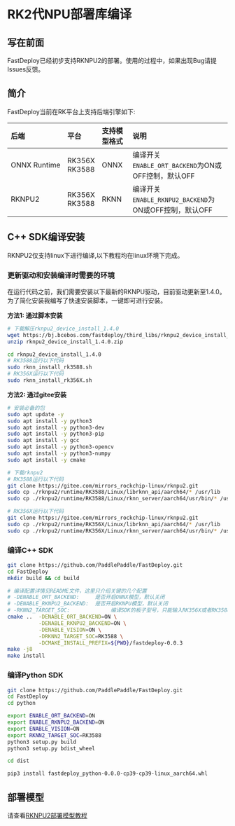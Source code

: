 # RK2代NPU部署库编译

## 写在前面
FastDeploy已经初步支持RKNPU2的部署。使用的过程中，如果出现Bug请提Issues反馈。

## 简介
FastDeploy当前在RK平台上支持后端引擎如下:

| 后端                | 平台                   | 支持模型格式 | 说明                                         |
|:------------------|:---------------------|:-------|:-------------------------------------------|
| ONNX&nbsp;Runtime | RK356X   <br> RK3588 | ONNX   | 编译开关`ENABLE_ORT_BACKEND`为ON或OFF控制，默认OFF    |
| RKNPU2            | RK356X   <br> RK3588 | RKNN   | 编译开关`ENABLE_RKNPU2_BACKEND`为ON或OFF控制，默认OFF |


## C++ SDK编译安装

RKNPU2仅支持linux下进行编译,以下教程均在linux环境下完成。

### 更新驱动和安装编译时需要的环境


在运行代码之前，我们需要安装以下最新的RKNPU驱动，目前驱动更新至1.4.0。为了简化安装我编写了快速安装脚本，一键即可进行安装。

**方法1: 通过脚本安装**
```bash
# 下载解压rknpu2_device_install_1.4.0
wget https://bj.bcebos.com/fastdeploy/third_libs/rknpu2_device_install_1.4.0.zip
unzip rknpu2_device_install_1.4.0.zip

cd rknpu2_device_install_1.4.0
# RK3588运行以下代码
sudo rknn_install_rk3588.sh
# RK356X运行以下代码
sudo rknn_install_rk356X.sh
```

**方法2: 通过gitee安装**
```bash
# 安装必备的包
sudo apt update -y
sudo apt install -y python3
sudo apt install -y python3-dev
sudo apt install -y python3-pip
sudo apt install -y gcc
sudo apt install -y python3-opencv
sudo apt install -y python3-numpy
sudo apt install -y cmake

# 下载rknpu2
# RK3588运行以下代码
git clone https://gitee.com/mirrors_rockchip-linux/rknpu2.git
sudo cp ./rknpu2/runtime/RK3588/Linux/librknn_api/aarch64/* /usr/lib
sudo cp ./rknpu2/runtime/RK3588/Linux/rknn_server/aarch64/usr/bin/* /usr/bin/

# RK356X运行以下代码
git clone https://gitee.com/mirrors_rockchip-linux/rknpu2.git
sudo cp ./rknpu2/runtime/RK356X/Linux/librknn_api/aarch64/* /usr/lib
sudo cp ./rknpu2/runtime/RK356X/Linux/rknn_server/aarch64/usr/bin/* /usr/bin/
```

### 编译C++ SDK

```bash
git clone https://github.com/PaddlePaddle/FastDeploy.git
cd FastDeploy
mkdir build && cd build

# 编译配置详情见README文件，这里只介绍关键的几个配置
# -DENABLE_ORT_BACKEND:     是否开启ONNX模型，默认关闭
# -DENABLE_RKNPU2_BACKEND:  是否开启RKNPU模型，默认关闭
# -RKNN2_TARGET_SOC:             编译SDK的板子型号，只能输入RK356X或者RK3588，注意区分大小写
cmake ..  -DENABLE_ORT_BACKEND=ON \
	      -DENABLE_RKNPU2_BACKEND=ON \
	      -DENABLE_VISION=ON \
	      -DRKNN2_TARGET_SOC=RK3588 \
          -DCMAKE_INSTALL_PREFIX=${PWD}/fastdeploy-0.0.3
make -j8
make install
```

### 编译Python SDK

```bash
git clone https://github.com/PaddlePaddle/FastDeploy.git
cd FastDeploy
cd python

export ENABLE_ORT_BACKEND=ON
export ENABLE_RKNPU2_BACKEND=ON
export ENABLE_VISION=ON
export RKNN2_TARGET_SOC=RK3588
python3 setup.py build
python3 setup.py bdist_wheel

cd dist

pip3 install fastdeploy_python-0.0.0-cp39-cp39-linux_aarch64.whl
```

## 部署模型

请查看[RKNPU2部署模型教程](../faq/rknpu2/rknpu2.md)
